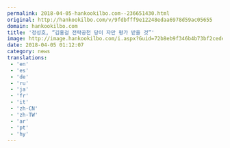 ```yaml
---
permalink: 2018-04-05-hankookilbo.com--236651430.html
original: http://hankookilbo.com/v/9fdbfff9e12248edaa6978d59ac05655
domain: hankookilbo.com
title: '정성호, “김홍걸 전략공천 당이 자만 평가 받을 것”'
image: http://image.hankookilbo.com/i.aspx?Guid=72b8eb9f346b4b73bf2cede68e8eb531&Month=201804&size=980
date: 2018-04-05 01:12:07
category: news
translations: 
 - 'en'
 - 'es'
 - 'de'
 - 'ru'
 - 'ja'
 - 'fr'
 - 'it'
 - 'zh-CN'
 - 'zh-TW'
 - 'ar'
 - 'pt'
 - 'hy'
---
```


